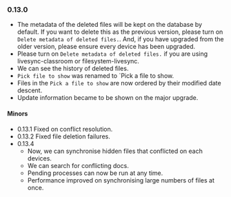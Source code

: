 ### 0.13.0

- The metadata of the deleted files will be kept on the database by default. If you want to delete this as the previous version, please turn on `Delete metadata of deleted files.`. And, if you have upgraded from the older version, please ensure every device has been upgraded.
- Please turn on `Delete metadata of deleted files.` if you are using livesync-classroom or filesystem-livesync.
- We can see the history of deleted files.
- `Pick file to show` was renamed to `Pick a file to show.
- Files in the `Pick a file to show` are now ordered by their modified date descent.
- Update information became to be shown on the major upgrade.

#### Minors
- 0.13.1 Fixed on conflict resolution.
- 0.13.2 Fixed file deletion failures.
- 0.13.4
  - Now, we can synchronise hidden files that conflicted on each devices.
  - We can search for conflicting docs.
  - Pending processes can now be run at any time.
  - Performance improved on synchronising large numbers of files at once.
